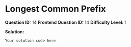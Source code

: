 
  # Longest Common Prefix
  
  **Question ID:** 14
  **Frontend Question ID:** 14
  **Difficulty Level:** 1
  
  **Solution:**  
  ```
  Your solution code here
  ```
    